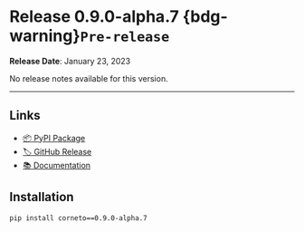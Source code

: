 # Release 0.9.0-alpha.7 {bdg-warning}`Pre-release`

**Release Date**: January 23, 2023

No release notes available for this version.

---

## Links

- [📦 PyPI Package](https://pypi.org/project/corneto/0.9.0-alpha.7/)
- [🏷️ GitHub Release](https://github.com/saezlab/corneto/releases/tag/0.9.0-alpha.7)
- [📚 Documentation](https://saezlab.github.io/corneto/)

## Installation

```bash
pip install corneto==0.9.0-alpha.7
```
